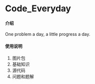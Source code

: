 # Code_Everyday
#### 介绍

One problem a day, a little progress a day.

#### 使用说明

1. 图片包
2. 基础知识
3. 源代码
4. 问题和题解